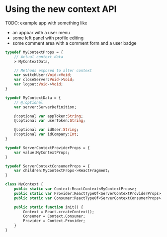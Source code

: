 # Using the new context API

TODO: example app with something like

* an appbar with a user menu
* some left panel with profile editing
* some comment area with a comment form and a user badge

```haxe
typedef MyContextProps = {
	// Actual context data
	> MyContextData,

	// Methods exposed to alter context
	var switchUser:Void->Void;
	var closeServer:Void->Void;
	var logout:Void->Void;
}

typedef MyContextData = {
	// @:optional
	var server:ServerDefinition;

	@:optional var appToken:String;
	@:optional var userToken:String;

	@:optional var idUser:String;
	@:optional var idCompany:Int;
}

typedef ServerContextProviderProps = {
	var value:MyContextProps;
}

typedef ServerContextConsumerProps = {
	var children:MyContextProps->ReactFragment;
}

class MyContext {
	public static var Context:ReactContext<MyContextProps>;
	public static var Provider:ReactTypeOf<ServerContextProviderProps>;
	public static var Consumer:ReactTypeOf<ServerContextConsumerProps>;

	public static function init() {
		Context = React.createContext();
		Consumer = Context.Consumer;
		Provider = Context.Provider;
	}
}
```
